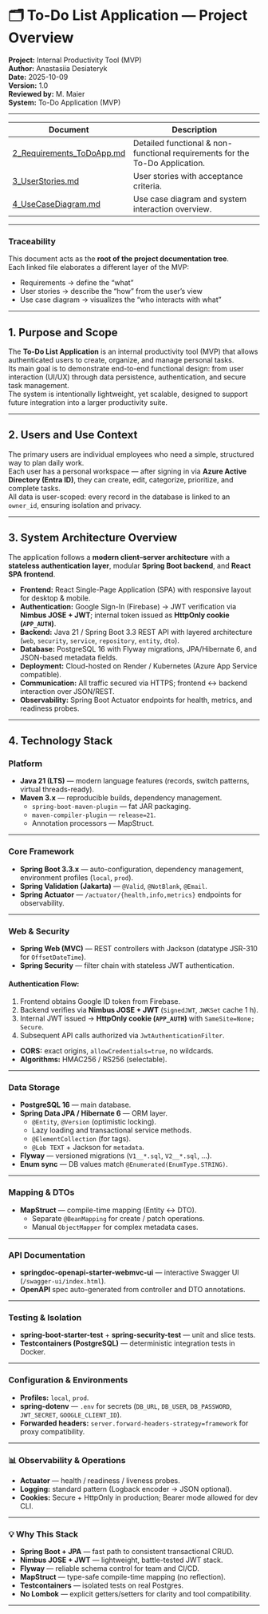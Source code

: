 # 🗂 To-Do List Application — Project Overview

**Project:** Internal Productivity Tool (MVP)  
**Author:** Anastasiia Desiateryk  
**Date:** 2025-10-09  
**Version:** 1.0  
**Reviewed by:** M. Maier  
**System:** To-Do Application (MVP)  

---

| Document | Description |
|-----------|--------------|
| [2_Requirements_ToDoApp.md](./docs/2_Requirements_ToDoApp.md) | Detailed functional & non-functional requirements for the To-Do Application. |
| [3_UserStories.md](./docs/3_UserStories.md) | User stories with acceptance criteria. |
| [4_UseCaseDiagram.md](./docs/4_UseCaseDiagram.md) | Use case diagram and system interaction overview. |

---

### Traceability
This document acts as the **root of the project documentation tree**.  
Each linked file elaborates a different layer of the MVP:
- Requirements → define the “what”  
- User stories → describe the “how” from the user’s view  
- Use case diagram → visualizes the “who interacts with what”  

---

## 1. Purpose and Scope

The **To-Do List Application** is an internal productivity tool (MVP) that allows authenticated users to create, organize, and manage personal tasks.  
Its main goal is to demonstrate end-to-end functional design: from user interaction (UI/UX) through data persistence, authentication, and secure task management.  
The system is intentionally lightweight, yet scalable, designed to support future integration into a larger productivity suite.

---

## 2. Users and Use Context

The primary users are individual employees who need a simple, structured way to plan daily work.  
Each user has a personal workspace — after signing in via **Azure Active Directory (Entra ID)**, they can create, edit, categorize, prioritize, and complete tasks.  
All data is user-scoped: every record in the database is linked to an `owner_id`, ensuring isolation and privacy.  

---

## 3. System Architecture Overview

The application follows a **modern client–server architecture** with a **stateless authentication layer**, modular **Spring Boot backend**, and **React SPA frontend**.

- **Frontend:** React Single-Page Application (SPA) with responsive layout for desktop & mobile.  
- **Authentication:** Google Sign-In (Firebase) → JWT verification via **Nimbus JOSE + JWT**; internal token issued as **HttpOnly cookie (`APP_AUTH`)**.  
- **Backend:** Java 21 / Spring Boot 3.3 REST API with layered architecture (`web`, `security`, `service`, `repository`, `entity`, `dto`).  
- **Database:** PostgreSQL 16 with Flyway migrations, JPA/Hibernate 6, and JSON-based metadata fields.  
- **Deployment:** Cloud-hosted on Render / Kubernetes (Azure App Service compatible).  
- **Communication:** All traffic secured via HTTPS; frontend ↔ backend interaction over JSON/REST.  
- **Observability:** Spring Boot Actuator endpoints for health, metrics, and readiness probes.  

---

## 4. Technology Stack

### Platform
- **Java 21 (LTS)** — modern language features (records, switch patterns, virtual threads-ready).  
- **Maven 3.x** — reproducible builds, dependency management.  
  - `spring-boot-maven-plugin` — fat JAR packaging.  
  - `maven-compiler-plugin` — `release=21`.  
  - Annotation processors — MapStruct.  

---

###  Core Framework
- **Spring Boot 3.3.x** — auto-configuration, dependency management, environment profiles (`local`, `prod`).  
- **Spring Validation (Jakarta)** — `@Valid`, `@NotBlank`, `@Email`.  
- **Spring Actuator** — `/actuator/{health,info,metrics}` endpoints for observability.  

---

###  Web & Security
- **Spring Web (MVC)** — REST controllers with Jackson (datatype JSR-310 for `OffsetDateTime`).  
- **Spring Security** — filter chain with stateless JWT authentication.  

####  Authentication Flow:
1. Frontend obtains Google ID token from Firebase.  
2. Backend verifies via **Nimbus JOSE + JWT** (`SignedJWT`, `JWKSet` cache 1 h).  
3. Internal JWT issued → **HttpOnly cookie (`APP_AUTH`)** with `SameSite=None; Secure`.  
4. Subsequent API calls authorized via `JwtAuthenticationFilter`.  

- **CORS:** exact origins, `allowCredentials=true`, no wildcards.  
- **Algorithms:** HMAC256 / RS256 (selectable).  

---

###  Data Storage
- **PostgreSQL 16** — main database.  
- **Spring Data JPA / Hibernate 6** — ORM layer.  
  - `@Entity`, `@Version` (optimistic locking).  
  - Lazy loading and transactional service methods.  
  - `@ElementCollection` (for tags).  
  - `@Lob TEXT` + Jackson for `metadata`.  
- **Flyway** — versioned migrations (`V1__*.sql`, `V2__*.sql`, …).  
- **Enum sync** — DB values match `@Enumerated(EnumType.STRING)`.  

---

###  Mapping & DTOs
- **MapStruct** — compile-time mapping (Entity ↔ DTO).  
  - Separate `@BeanMapping` for create / patch operations.  
  - Manual `ObjectMapper` for complex metadata cases.  

---

###  API Documentation
- **springdoc-openapi-starter-webmvc-ui** — interactive Swagger UI (`/swagger-ui/index.html`).  
- **OpenAPI** spec auto-generated from controller and DTO annotations.  

---

###  Testing & Isolation
- **spring-boot-starter-test** + **spring-security-test** — unit and slice tests.  
- **Testcontainers (PostgreSQL)** — deterministic integration tests in Docker.  

---

###  Configuration & Environments
- **Profiles:** `local`, `prod`.  
- **spring-dotenv** — `.env` for secrets (`DB_URL`, `DB_USER`, `DB_PASSWORD`, `JWT_SECRET`, `GOOGLE_CLIENT_ID`).  
- **Forwarded headers:** `server.forward-headers-strategy=framework` for proxy compatibility.  

---

### 📊 Observability & Operations
- **Actuator** — health / readiness / liveness probes.  
- **Logging:** standard pattern (Logback encoder → JSON optional).  
- **Cookies:** Secure + HttpOnly in production; Bearer mode allowed for dev CLI.  

---



### 💡 Why This Stack
- **Spring Boot + JPA** — fast path to consistent transactional CRUD.  
- **Nimbus JOSE + JWT** — lightweight, battle-tested JWT stack.  
- **Flyway** — reliable schema control for team and CI/CD.  
- **MapStruct** — type-safe compile-time mapping (no reflection).  
- **Testcontainers** — isolated tests on real Postgres.  
- **No Lombok** — explicit getters/setters for clarity and tool compatibility.  


---
